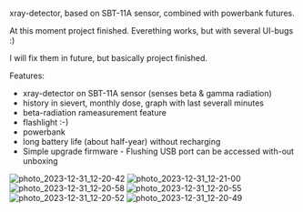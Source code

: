 xray-detector, based on SBT-11A sensor, combined with powerbank futures.

At this moment project finished. Everething works, but with several UI-bugs :)

I will fix them in future, but basically project finished.

Features:
- xray-detector on SBT-11A sensor (senses beta & gamma radiation)
- history in sievert, monthly dose, graph with last severall minutes
- beta-radiation rameasurement feature
- flashlight :-)
- powerbank
- long battery life (about half-year) without recharging
- Simple upgrade firmware - Flushing USB port can be accessed with-out unboxing

![photo_2023-12-31_12-20-42](https://github.com/shm-dmitry/xray-detector/assets/19342331/48f92045-1e57-4b5b-b893-22ee76104b33)
![photo_2023-12-31_12-21-00](https://github.com/shm-dmitry/xray-detector/assets/19342331/c2fc3f9b-ea27-4476-b1b0-9dec07d3ea5e)
![photo_2023-12-31_12-20-58](https://github.com/shm-dmitry/xray-detector/assets/19342331/79f4a572-b4cb-4c6c-844c-f146fb150936)
![photo_2023-12-31_12-20-55](https://github.com/shm-dmitry/xray-detector/assets/19342331/f7844cba-c642-4b0b-a122-7be16dc011a0)
![photo_2023-12-31_12-20-52](https://github.com/shm-dmitry/xray-detector/assets/19342331/73c534c0-6937-4390-8119-7cc376e00e85)
![photo_2023-12-31_12-20-49](https://github.com/shm-dmitry/xray-detector/assets/19342331/1febb82e-3232-4b44-aa7a-a42f8d696f64)

